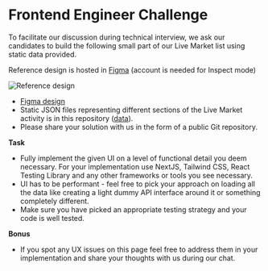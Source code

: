 # Frontend Engineer Challenge

To facilitate our discussion during technical interview, we ask our candidates to build the following small part of our Live Market list using static data provided. 

Reference design is hosted in <a href="https://www.figma.com">Figma</a> (account is needed for Inspect mode) 

<img src="https://github.com/rooser-eu/frontend-engineer-challenge/blob/8633176dec6a97975b3f8c9a5f04e56967bc88f7/Design_Reference.png" alt="Reference design" title="Reference design">

<ul>
  <li><a href="https://www.figma.com/file/HrRWXoG70Gy8W4c9moXuq2/Front-end-Challenge?type=design&node-id=0-1&mode=design&t=sECLSwzwlb09l54c-0" target="_blank">Figma design</a></li>
  <li>Static JSON files representing different sections of the Live Market activity is in this repository (<a href="https://github.com/rooser-eu/frontend-engineer-challenge/tree/main/data">data</a>).</li>
  <li>Please share your solution with us in the form of a public Git repository.</li>
</ul>

<strong>Task</strong>
<ul>
  <li>Fully implement the given UI on a level of functional detail you deem necessary. For your implementation use NextJS, Tailwind CSS, React Testing Library and any other frameworks or tools you see necessary.</li>
  <li>UI has to be performant - feel free to pick your approach on loading all the data like creating a light dummy API interface around it or something completely different.</li>
  <li>Make sure you have picked an appropriate testing strategy and your code is well tested.</li>
</ul>
  
<strong>Bonus</strong>
<ul>
  <li>If you spot any UX issues on this page feel free to address them in your implementation and share your thoughts with us during our chat.</li>
</ul>
